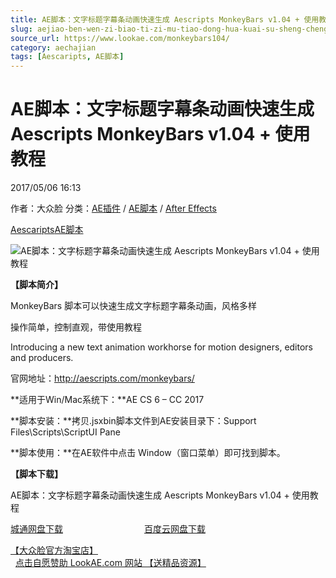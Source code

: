 ```yaml
---
title: AE脚本：文字标题字幕条动画快速生成 Aescripts MonkeyBars v1.04 + 使用教程
slug: aejiao-ben-wen-zi-biao-ti-zi-mu-tiao-dong-hua-kuai-su-sheng-cheng-aescripts-monkeybars-v1-04-shi-yong-jiao-cheng
source_url: https://www.lookae.com/monkeybars104/
category: aechajian
tags: [Aescaripts, AE脚本]
---
```

# AE脚本：文字标题字幕条动画快速生成 Aescripts MonkeyBars v1.04 + 使用教程

2017/05/06 16:13

作者：大众脸
分类：[AE插件](https://www.lookae.com/after-effects/aechajian/) / [AE脚本](https://www.lookae.com/after-effects/aescripts/) / [After Effects](https://www.lookae.com/after-effects/)

[Aescaripts](https://www.lookae.com/tag/aescaripts/)[AE脚本](https://www.lookae.com/tag/ae%e8%84%9a%e6%9c%ac/)

![AE脚本：文字标题字幕条动画快速生成 Aescripts MonkeyBars v1.04 + 使用教程](https://www.lookae.com/wp-content/uploads/2016/09/monkeybars.jpg "AE脚本：文字标题字幕条动画快速生成 Aescripts MonkeyBars v1.04 + 使用教程-LookAE.com")

**【脚本简介】**

MonkeyBars 脚本可以快速生成文字标题字幕条动画，风格多样

操作简单，控制直观，带使用教程

Introducing a new text animation workhorse for motion designers, editors and producers.

官网地址：http://aescripts.com/monkeybars/

**适用于Win/Mac系统下：**AE CS 6 – CC 2017

**脚本安装：**拷贝.jsxbin脚本文件到AE安装目录下：Support Files\Scripts\ScriptUI Pane

**脚本使用：**在AE软件中点击 Window（窗口菜单）即可找到脚本。

**【脚本下载】**

AE脚本：文字标题字幕条动画快速生成 Aescripts MonkeyBars v1.04 + 使用教程

[城通网盘下载](https://lookae.ctfile.com/fs/680462-202009510)                                 [百度云网盘下载](https://pan.baidu.com/s/1cGkpjS)

[【大众脸官方淘宝店】](https://lookae.taobao.com/)                [点击自愿赞助 LookAE.com 网站 【送精品资源】](https://www.lookae.com/sponsor/)
